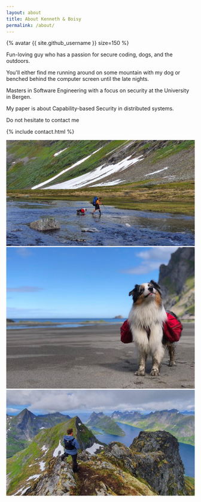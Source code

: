 ```yaml
---
layout: about
title: About Kenneth & Boisy
permalink: /about/
---
```


{% avatar {{ site.github_username }} size=150 %}

Fun-loving guy who has a passion for secure coding, dogs, and the outdoors.

You'll either find me running around on some mountain with my dog or benched behind the computer screen until the late nights.

Masters in Software Engineering with a focus on security at the University in Bergen.

My paper is about Capability-based Security in distributed systems.

Do not hesitate to contact me

{% include contact.html %}

![Adventure pals](/assets/img/about/adventure.jpg)
![Adventure pals](/assets/img/about/boisy.jpg)
![Adventure pals](/assets/img/about/lofoten.jpg)
